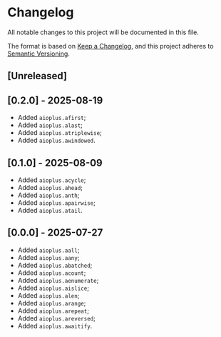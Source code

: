 # Changelog

All notable changes to this project will be documented in this file.

The format is based on [Keep a Changelog](https://keepachangelog.com/en/1.1.0/),
and this project adheres to [Semantic Versioning](https://semver.org/spec/v2.0.0.html).

## [Unreleased]

## [0.2.0] - 2025-08-19

* Added `aioplus.afirst`;
* Added `aioplus.alast`;
* Added `aioplus.atriplewise`;
* Added `aioplus.awindowed`.

## [0.1.0] - 2025-08-09

* Added `aioplus.acycle`;
* Added `aioplus.ahead`;
* Added `aioplus.anth`;
* Added `aioplus.apairwise`;
* Added `aioplus.atail`.

## [0.0.0] - 2025-07-27

* Added `aioplus.aall`;
* Added `aioplus.aany`;
* Added `aioplus.abatched`;
* Added `aioplus.acount`;
* Added `aioplus.aenumerate`;
* Added `aioplus.aislice`;
* Added `aioplus.alen`;
* Added `aioplus.arange`;
* Added `aioplus.arepeat`;
* Added `aioplus.areversed`;
* Added `aioplus.awaitify`.

